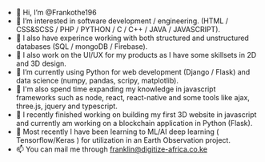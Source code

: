 - 👋  Hi, I’m @Frankothe196
- 👀  I’m interested in software development / engineering. (HTML / CSS&SCSS / PHP / PYTHON / C / C++ / JAVA / JAVASCRIPT). 
- 👀  I also have experince working with both structured and unstructured databases (SQL / mongoDB / Firebase).
- 👀  I also work on the UI/UX for my products as I have some skillsets in 2D and 3D design.
- 🌱  I’m currently using Python for web development (Django / Flask) and data science (numpy, pandas, scripy, matplotlib). 
- 🌱  I'm also spend time expanding my knowledge in javascript frameworks such as node, react, react-native and some tools like ajax, three.js, jquery and typescript.
- 💞️  I recently finished working on building my first 3D website in javascript and currently am working on a blockchain application in Python (Flask).
- 💞️  Most recently I have been learning to ML/AI deep learning ( Tensorflow/Keras ) for utilization in an Earth Observation project.
- 📫  You can mail me through franklin@digitize-africa.co.ke

<!---
Frankothe196/Frankothe196 is a ✨ special ✨ repository because its `README.md` (this file) appears on your GitHub profile.
You can click the Preview link to take a look at your changes.
--->
